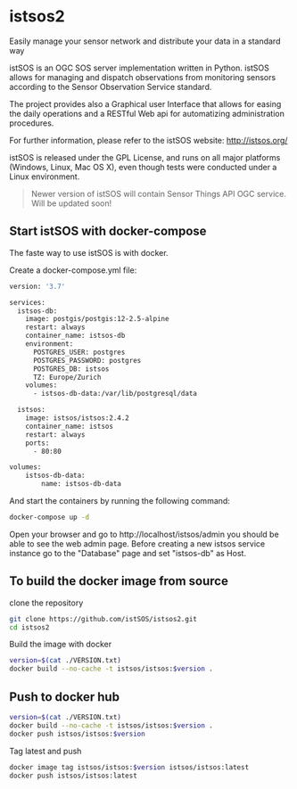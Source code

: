 # istsos2
Easily manage your sensor network and distribute your data in a standard way

istSOS is an OGC SOS server implementation written in Python. istSOS allows for managing and dispatch observations from monitoring sensors according to the Sensor Observation Service standard.

The project provides also a Graphical user Interface that allows for easing the daily operations and a RESTful Web api for automatizing administration procedures.

For further information, please refer to the istSOS website: <http://istsos.org/>

istSOS is released under the GPL License, and runs on all major platforms (Windows, Linux, Mac OS X), even though tests were conducted under a Linux environment.


> Newer version of istSOS will contain Sensor Things API OGC service. Will be updated soon!

## Start istSOS with docker-compose

The faste way to use istSOS is with docker.

Create a docker-compose.yml file:

```bash
version: '3.7'

services:
  istsos-db:
    image: postgis/postgis:12-2.5-alpine
    restart: always
    container_name: istsos-db
    environment:
      POSTGRES_USER: postgres
      POSTGRES_PASSWORD: postgres
      POSTGRES_DB: istsos
      TZ: Europe/Zurich
    volumes:
      - istsos-db-data:/var/lib/postgresql/data

  istsos:
    image: istsos/istsos:2.4.2
    container_name: istsos
    restart: always
    ports:
      - 80:80

volumes:
    istsos-db-data:
        name: istsos-db-data

```

And start the containers by running the following command:


```bash
docker-compose up -d
```

Open your browser and go to http://localhost/istsos/admin you should be able to see the web admin page.
Before creating a new istsos service instance go to the "Database" page and set "istsos-db" as Host.

## To build the docker image from source

clone the repository

```bash
git clone https://github.com/istSOS/istsos2.git
cd istsos2
```

Build the image with docker

```bash
version=$(cat ./VERSION.txt)
docker build --no-cache -t istsos/istsos:$version .
```

## Push to docker hub

```bash
version=$(cat ./VERSION.txt)
docker build --no-cache -t istsos/istsos:$version .
docker push istsos/istsos:$version
```

Tag latest and push

```bash
docker image tag istsos/istsos:$version istsos/istsos:latest
docker push istsos/istsos:latest
```
